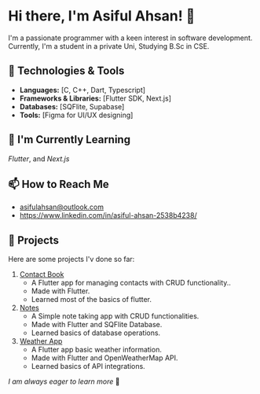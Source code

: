 # Hi there, I'm Asiful Ahsan! 👋

I'm a passionate programmer with a keen interest in software development. Currently, I'm a student in a private Uni, Studying B.Sc in CSE.

## 🔧 Technologies & Tools

- **Languages:** [C, C++, Dart, Typescript]
- **Frameworks & Libraries:** [Flutter SDK, Next.js]
- **Databases:** [SQFlite, Supabase]
- **Tools:** [Figma for UI/UX designing]

## 🌱 I'm Currently Learning

*Flutter*, and *Next.js*

## 📫 How to Reach Me

- asifulahsan@outlook.com
- https://www.linkedin.com/in/asiful-ahsan-2538b4238/



## 🚀 Projects

Here are some projects I'v done so far:

1. [Contact Book](https://github.com/AsifulAhsan/FlutterContactApp)
   - A Flutter app for managing contacts with CRUD functionality..
   - Made with Flutter.
   - Learned most of the basics of flutter.
2. [Notes](https://github.com/AsifulAhsan/notes)
   - A Simple note taking app with CRUD functionalities.
   - Made with Flutter and SQFlite Database.
   - Learned basics of database operations.
3. [Weather App](https://github.com/AsifulAhsan/weather_v0)
   - A Flutter app basic weather information.
   - Made with Flutter and OpenWeatherMap API.
   - Learned basics of API integrations.

_I am always eager to learn more_ 🙂

<!---
AsifulAhsan/AsifulAhsan is a ✨ special ✨ repository because its `README.md` (this file) appears on your GitHub profile.
You can click the Preview link to take a look at your changes.
--->
